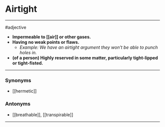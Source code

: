 # Airtight
---
#adjective
- **Impermeable to [[air]] or other gases.**
- **Having no weak points or flaws.**
	- _Example: We have an airtight argument they won’t be able to punch holes in._
- **(of a person) Highly reserved in some matter, particularly tight-lipped or tight-fisted.**
---
### Synonyms
- [[hermetic]]
### Antonyms
- [[breathable]], [[transpirable]]
---
